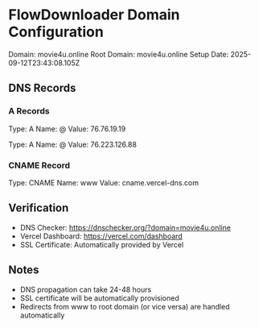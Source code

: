 # FlowDownloader Domain Configuration

Domain: movie4u.online
Root Domain: movie4u.online
Setup Date: 2025-09-12T23:43:08.105Z

## DNS Records

### A Records
Type: A
Name: @
Value: 76.76.19.19

Type: A
Name: @
Value: 76.223.126.88

### CNAME Record
Type: CNAME
Name: www
Value: cname.vercel-dns.com

## Verification

- DNS Checker: https://dnschecker.org/?domain=movie4u.online
- Vercel Dashboard: https://vercel.com/dashboard
- SSL Certificate: Automatically provided by Vercel

## Notes

- DNS propagation can take 24-48 hours
- SSL certificate will be automatically provisioned
- Redirects from www to root domain (or vice versa) are handled automatically
